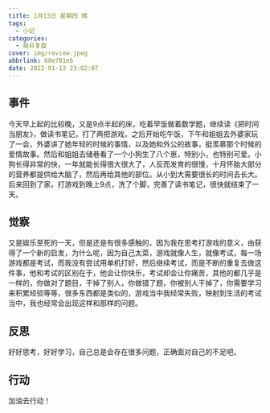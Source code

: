 ```yaml
---
title: 1月13日 星期四 晴
tags:
  - 小记
categories:
  - 每日复盘
cover: img/review.jpeg
abbrlink: 68e781e6
date: 2022-01-13 23:02:07
---
```


## 事件

今天早上起的比较晚，又是9点半起的床，吃着早饭做着数学题，继续读《把时间当朋友》，做读书笔记，打了两把游戏，之后开始吃午饭，下午和姐姐去外婆家玩了一会，外婆讲了她年轻的时候的事情，以及她和外公的故事，挺羡慕那个时候的爱情故事。然后和姐姐去储巷看了一个小狗生了八个崽，特别小，也特别可爱。小狗长得非常的快，一年就能长得很大很大了，人反而发育的很慢，十月怀胎大部分的营养都提供给大脑了，然后再给其他的部位。从小到大需要很长的时间去长大。后来回到了家，打游戏到晚上9点，洗了个脚，完善了读书笔记，很快就结束了一天。

## 觉察

又是娱乐至死的一天，但是还是有很多感触的，因为我在思考打游戏的意义，由获得了一个新的启发，为什么呢，因为自己太菜，游戏就像人生，就像考试，每一场游戏都是考试，而我没有尝试用单机打好，然后继续考试，而是不断的重复去做这件事，他和考试的区别在于，他会让你快乐，考试却会让你痛苦，其他的都几乎是一样的，你做对了题目，干掉了别人，你做错了题，你被别人干掉了，你需要学习来积累经验等等，很多东西都是类似的，游戏当中我经常失败，映射到生活的考试当中，我也经常会出现这样和那样的问题。

## 反思

好好思考，好好学习，自己总是会存在很多问题，正确面对自己的不足吧。

## 行动

加油去行动！